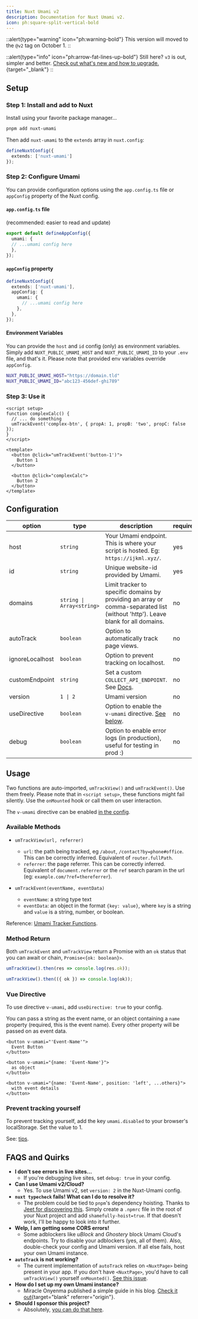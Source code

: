 ```yaml
---
title: Nuxt Umami v2
description: Documentation for Nuxt Umami v2.
icon: ph:square-split-vertical-bold
---
```


::alert{type="warning" icon="ph:warning-bold"}
This version will moved to the `@v2` tag on October 1.
::

::alert{type="info" icon="ph:arrow-fat-lines-up-bold"}
Still here? `v3` is out, simpler and better.
[Check out what's new and how to upgrade.](/v2-upgrade-guide){target="_blank"}
::

## Setup

### Step 1: Install and add to Nuxt

Install using your favorite package manager...

```bash
pnpm add nuxt-umami
```

Then add `nuxt-umami` to the `extends` array in `nuxt.config`:

```ts
defineNuxtConfig({
  extends: ['nuxt-umami']
});
```

### Step 2: Configure Umami

You can provide configuration options using the `app.config.ts` file or `appConfig` property of the Nuxt config.

#### `app.config.ts` file

(recommended: easier to read and update)

```ts
export default defineAppConfig({
  umami: {
  // ...umami config here
  },
});
```

#### `appConfig` property

```ts
defineNuxtConfig({
  extends: ['nuxt-umami'],
  appConfig: {
    umami: {
      // ...umami config here
    },
  },
});
```

#### Environment Variables

You can provide the `host` and `id` config (only) as environment variables. Simply add `NUXT_PUBLIC_UMAMI_HOST` and `NUXT_PUBLIC_UMAMI_ID` to your `.env` file, and that's it. Please note that provided env variables override `appConfig`.

```sh
NUXT_PUBLIC_UMAMI_HOST="https://domain.tld"
NUXT_PUBLIC_UMAMI_ID="abc123-456def-ghi789"
```

### Step 3: Use it

```vue
<script setup>
function complexCalc() {
  // ... do something
  umTrackEvent('complex-btn', { propA: 1, propB: 'two', propC: false });
}
</script>

<template>
  <button @click="umTrackEvent('button-1')">
    Button 1
  </button>

  <button @click="complexCalc">
    Button 2
  </button>
</template>
```

## Configuration

| option          | type                      | description                                                                                                                    | required | default     |
| --------------- | ------------------------- | ------------------------------------------------------------------------------------------------------------------------------ | -------- | ----------- |
| host            | `string`                  | Your Umami endpoint. This is where your script is hosted. Eg: `https://ijkml.xyz/`.                                            | yes      | `''`        |
| id              | `string`                  | Unique website-id provided by Umami.                                                                                           | yes      | `''`        |
| domains         | `string \| Array<string>` | Limit tracker to specific domains by providing an array or comma-separated list (without 'http'). Leave blank for all domains. | no       | `undefined` |
| autoTrack       | `boolean`                 | Option to automatically track page views.                                                                                      | no       | `true`      |
| ignoreLocalhost | `boolean`                 | Option to prevent tracking on localhost.                                                                                       | no       | `false`     |
| customEndpoint  | `string`                  | Set a custom `COLLECT_API_ENDPOINT`. See [Docs](https://umami.is/docs/environment-variables).                                  | no       | `undefined` |
| version         | `1 \| 2`                  | Umami version                                                                                                                  | no       | `1`         |
| useDirective    | `boolean`                 | Option to enable the `v-umami` directive. [See below](#vue-directive).                                                         | no       | `false`     |
| debug           | `boolean`                 | Option to enable error logs (in production), useful for testing in prod :)                                                     | no       | `false`     |

## Usage

Two functions are auto-imported, `umTrackView()` and `umTrackEvent()`. Use them freely. Please note that in `<script setup>`, these functions might fail silently. Use the `onMounted` hook or call them on user interaction.

The `v-umami` directive can be enabled [in the config](#vue-directive).

### Available Methods

- `umTrackView(url, referrer)`
  - `url`: the path being tracked, eg `/about`, `/contact?by=phone#office`. This can be correctly inferred. Equivalent of `router.fullPath`.
  - `referrer`: the page referrer. This can be correctly inferred. Equivalent of `document.referrer` or the `ref` search param in the url (eg: `example.com/?ref=thereferrer`).

- `umTrackEvent(eventName, eventData)`
  - `eventName`: a string type text
  - `eventData`: an object in the format `{key: value}`, where `key` is a string and `value` is a string, number, or boolean.

Reference: [Umami Tracker Functions](https://umami.is/docs/tracker-functions).

### Method Return

Both `umTrackEvent` and `umTrackView` return a Promise with an `ok` status that you can await or chain, `Promise<{ok: boolean}>`.

```ts
umTrackView().then(res => console.log(res.ok));

umTrackView().then(({ ok }) => console.log(ok));
```

### Vue Directive

To use directive `v-umami`, add `useDirective: true` to your config.

You can pass a string as the event name, or an object containing a `name` property (required, this is the event name). Every other property will be passed on as event data.

```vue
<button v-umami="'Event-Name'">
  Event Button
</button>

<button v-umami="{name: 'Event-Name'}">
  as object
</button>

<button v-umami="{name: 'Event-Name', position: 'left', ...others}">
  with event details
</button>
```

### Prevent tracking yourself

To prevent tracking yourself, add the key `umami.disabled` to your browser's localStorage. Set the value to 1.

See: [tips](/api/tips-and-faqs#prevent-tracking-yourself).

## FAQS and Quirks

* __I don't see errors in live sites...__
  * If you're debugging live sites, set `debug: true` in your config.
* __Can I use Umami v2/Cloud?__
  * Yes. To use Umami v2, set `version: 2` in the Nuxt-Umami config.
* __`nuxt typecheck` fails! What can I do to resolve it?__
  * The problem could be tied to `pnpm`'s dependency hoisting. Thanks to [Jeet for discovering this](https://github.com/ijkml/nuxt-umami/issues/85#issuecomment-1868442446). Simply create a `.npmrc` file in the root of your Nuxt project and add `shamefully-hoist=true`. If that doesn't work, I'll be happy to look into it further.
* __Welp, I am getting some CORS errors!__
  * Some adblockers like _uBlock_ and _Ghostery_ block Umami Cloud's endpoints. Try to disable your adblockers (yes, all of them). Also, double-check your config and Umami version. If all else fails, host your own Umami instance.
* __`autoTrack` is not working?__
  * The current implementation of `autoTrack` relies on `<NuxtPage>` being present in your app. If you don't have `<NuxtPage>`, you'd have to call `umTrackView()` yourself `onMounted()`. [See this issue](https://github.com/ijkml/nuxt-umami/issues/102#issuecomment-2112482840).
* __How do I set up my own Umami instance?__
  * Miracle Onyenma published a simple guide in his blog. [Check it out](https://miracleio.me/blog/set-up-analytics-for-your-nuxt-3-app-with-umami){target="blank" referrer="origin"}.
* __Should I sponsor this project?__
  * Absolutely, [you can do that here](https://github.com/sponsors/ijkml).
